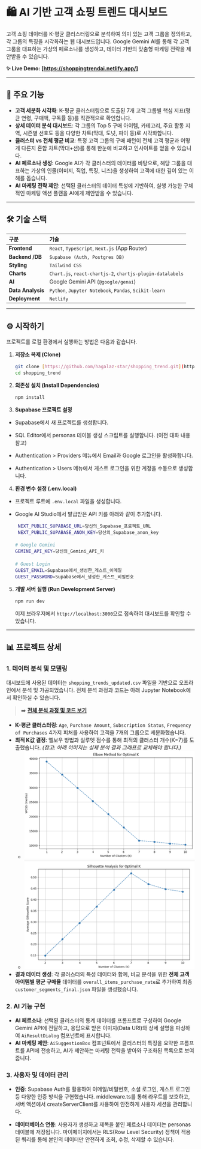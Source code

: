 # 🛍️ AI 기반 고객 쇼핑 트렌드 대시보드

고객 쇼핑 데이터를 K-평균 클러스터링으로 분석하여 의미 있는 고객 그룹을 정의하고, 각 그룹의 특징을 시각화하는 웹 대시보드입니다. Google Gemini AI를 통해 각 고객 그룹을 대표하는 가상의 페르소나를 생성하고, 데이터 기반의 맞춤형 마케팅 전략을 제안받을 수 있습니다.

**✨ Live Demo: [https://shoppingtrendai.netlify.app/]**

---

## 🚀 주요 기능

- **고객 세분화 시각화**: K-평균 클러스터링으로 도출된 7개 고객 그룹별 핵심 지표(평균 연령, 구매액, 구독률 등)를 직관적으로 확인합니다.
- **상세 데이터 분석 대시보드**: 각 그룹의 Top 5 구매 아이템, 카테고리, 주요 활동 지역, 시즌별 선호도 등을 다양한 차트(막대, 도넛, 파이 등)로 시각화합니다.
- **클러스터 vs 전체 평균 비교**: 특정 고객 그룹의 구매 패턴이 전체 고객 평균과 어떻게 다른지 혼합 차트(막대+선)를 통해 한눈에 비교하고 인사이트를 얻을 수 있습니다.
- **AI 페르소나 생성**: Google AI가 각 클러스터의 데이터를 바탕으로, 해당 그룹을 대표하는 가상의 인물(이미지, 직업, 특징, 니즈)을 생성하여 고객에 대한 깊이 있는 이해를 돕습니다.
- **AI 마케팅 전략 제안**: 선택된 클러스터의 데이터 특성에 기반하여, 실행 가능한 구체적인 마케팅 액션 플랜을 AI에게 제안받을 수 있습니다.

---

## 🛠️ 기술 스택

| 구분              | 기술                                                       |
| :---------------- | :--------------------------------------------------------- |
| **Frontend**      | `React`, `TypeScript`, `Next.js` (App Router)              |
| **Backend /DB**   | `Supabase (Auth, Postgres DB)`                             |
| **Styling**       | `Tailwind CSS`                                             |
| **Charts**        | `Chart.js`, `react-chartjs-2`, `chartjs-plugin-datalabels` |
| **AI**            | Google Gemini API (`@google/genai`)                        |
| **Data Analysis** | `Python`, `Jupyter Notebook`, `Pandas`, `Scikit-learn`     |
| **Deployment**    | `Netlify`                                                  |

---

## ⚙️ 시작하기

프로젝트를 로컬 환경에서 실행하는 방법은 다음과 같습니다.

1.  **저장소 복제 (Clone)**

    ```bash
    git clone [https://github.com/hagalaz-star/shopping_trend.git](https://github.com/hagalaz-star/shopping_trend.git)
    cd shopping_trend
    ```

2.  **의존성 설치 (Install Dependencies)**

    ```bash
    npm install
    ```

3.  **Supabase 프로젝트 설정**

- Supabase에서 새 프로젝트를 생성합니다.

- SQL Editor에서 personas 테이블 생성 스크립트를 실행합니다. (이전 대화 내용 참고)

- Authentication > Providers 메뉴에서 Email과 Google 로그인을 활성화합니다.

- Authentication > Users 메뉴에서 게스트 로그인을 위한 계정을 수동으로 생성합니다.

4.  **환경 변수 설정 (.env.local)**

- 프로젝트 루트에 `.env.local` 파일을 생성합니다.
- Google AI Studio에서 발급받은 API 키를 아래와 같이 추가합니다.

  ```bash
   NEXT_PUBLIC_SUPABASE_URL=당신의_Supabase_프로젝트_URL
   NEXT_PUBLIC_SUPABASE_ANON_KEY=당신의_Supabase_anon_key

  # Google Gemini
  GEMINI_API_KEY=당신의_Gemini_API_키

  # Guest Login
  GUEST_EMAIL=Supabase에서_생성한_게스트_이메일
  GUEST_PASSWORD=Supabase에서_생성한_게스트_비밀번호
  ```

5.  **개발 서버 실행 (Run Development Server)**
    ```bash
    npm run dev
    ```
    이제 브라우저에서 `http://localhost:3000`으로 접속하여 대시보드를 확인할 수 있습니다.

---

## 📊 프로젝트 상세

### 1. 데이터 분석 및 모델링

대시보드에 사용된 데이터는 `shopping_trends_updated.csv` 파일을 기반으로 오프라인에서 분석 및 가공되었습니다. 전체 분석 과정과 코드는 아래 Jupyter Notebook에서 확인하실 수 있습니다.

> ➡️ **[전체 분석 과정 및 코드 보기](./notebooks/Shopping_Trends.ipynb)**

- **K-평균 클러스터링**: `Age`, `Purchase Amount`, `Subscription Status`, `Frequency of Purchases` 4가지 피처를 사용하여 고객을 7개의 그룹으로 세분화했습니다.
- **최적 K값 결정**: 엘보우 방법과 실루엣 점수를 통해 최적의 클러스터 개수(K=7)를 도출했습니다.
  _(참고: 아래 이미지는 실제 분석 결과 그래프로 교체해야 합니다.)_
  - ![Elbow Method for Optimal K](./notebooks/images/Elbow.png)
  - ![Silhouette Analysis for Optimal K](./notebooks/images/Silhouette.png)
- **결과 데이터 생성**: 각 클러스터의 특성 데이터와 함께, 비교 분석을 위한 **전체 고객 아이템별 평균 구매율** 데이터를 `overall_items_purchase_rate`로 추가하여 최종 `customer_segments_final.json` 파일을 생성했습니다.

### 2. AI 기능 구현

- **AI 페르소나**: 선택된 클러스터의 통계 데이터를 프롬프트로 구성하여 Google Gemini API에 전달하고, 응답으로 받은 이미지(Data URI)와 상세 설명을 파싱하여 `AiResultDialog` 컴포넌트에 표시합니다.
- **AI 마케팅 제안**: `AiSuggestionBox` 컴포넌트에서 클러스터의 특징을 요약한 프롬프트를 API에 전송하고, AI가 제안하는 마케팅 전략을 받아와 구조화된 목록으로 보여줍니다.

### 3. 사용자 및 데이터 관리

- **인증**: Supabase Auth를 활용하여 이메일/비밀번호, 소셜 로그인, 게스트 로그인 등 다양한 인증 방식을 구현했습니다. middleware.ts를 통해 라우트를 보호하고, 서버 액션에서 createServerClient를 사용하여 안전하게 사용자 세션을 관리합니다.

- **데이터베이스 연동**: 사용자가 생성하고 제목을 붙인 페르소나 데이터는 personas 테이블에 저장됩니다. 마이페이지에서는 RLS(Row Level Security) 정책이 적용된 쿼리를 통해 본인의 데이터만 안전하게 조회, 수정, 삭제할 수 있습니다.
